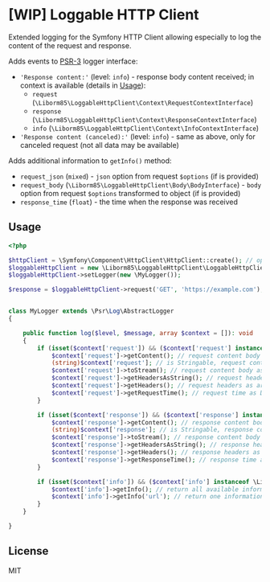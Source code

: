 # [WIP] Loggable HTTP Client

Extended logging for the Symfony HTTP Client allowing especially to log the content of the request and response.

Adds events to [PSR-3](https://www.php-fig.org/psr/psr-3/) logger interface:
- `'Response content:'` (level: `info`) - response body content received; in context is available (details in [Usage](#usage)):
  - `request` (`\Liborm85\LoggableHttpClient\Context\RequestContextInterface`)
  - `response` (`\Liborm85\LoggableHttpClient\Context\ResponseContextInterface`)
  - `info` (`\Liborm85\LoggableHttpClient\Context\InfoContextInterface`)
- `'Response content (canceled):'` (level: `info`) - same as above, only for canceled request (not all data may be available)

Adds additional information to `getInfo()` method:
- `request_json` (`mixed`) - `json` option from request `$options` (if is provided)
- `request_body` (`\Liborm85\LoggableHttpClient\Body\BodyInterface`) - `body` option from request `$options` transformed to object (if is provided)
- `response_time` (`float`) - the time when the response was received

<!-- TBD
## Installation

You can install it with:
```
composer require liborm85/loggable-http-client
```
-->

## Usage

```php
<?php

$httpClient = \Symfony\Component\HttpClient\HttpClient::create(); // optional
$loggableHttpClient = new \Liborm85\LoggableHttpClient\LoggableHttpClient($httpClient);
$loggableHttpClient->setLogger(new \MyLogger());

$response = $loggableHttpClient->request('GET', 'https://example.com');


class MyLogger extends \Psr\Log\AbstractLogger
{

    public function log($level, $message, array $context = []): void
    {
        if (isset($context['request']) && ($context['request'] instanceof \Liborm85\LoggableHttpClient\Context\RequestContextInterface)) {
            $context['request']->getContent(); // request content body as string
            (string)$context['request']; // is Stringable, request content body as string
            $context['request']->toStream(); // request content body as PHP stream
            $context['request']->getHeadersAsString(); // request headers as string
            $context['request']->getHeaders(); // request headers as array (string[][])
            $context['request']->getRequestTime(); // request time as DateTimeInterface
        }

        if (isset($context['response']) && ($context['response'] instanceof \Liborm85\LoggableHttpClient\Context\ResponseContextInterface)) {
            $context['response']->getContent(); // response content body as string
            (string)$context['response']; // is Stringable, response content body as string
            $context['response']->toStream(); // response content body as PHP stream
            $context['response']->getHeadersAsString(); // response headers as string
            $context['response']->getHeaders(); // response headers as array (string[][])
            $context['response']->getResponseTime(); // response time as DateTimeInterface
        }

        if (isset($context['info']) && ($context['info'] instanceof \Liborm85\LoggableHttpClient\Context\InfoContextInterface)) {
            $context['info']->getInfo(); // return all available information
            $context['info']->getInfo('url'); // return one information for provided type
        }
    }

}
```

## License

MIT
